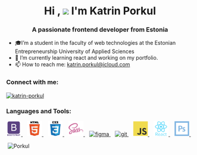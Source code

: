 <h1 align="center"> Hi , <img src="https://raw.githubusercontent.com/MartinHeinz/MartinHeinz/master/wave.gif" width="30px"> I'm Katrin Porkul </h1>
<h3 align="center">A passionate frontend developer from Estonia</h3>

- 🎓I’m a student in the faculty of web technologies at the Estonian Entrepreneurship University of Applied Sciences
- 🌱 I’m currently learning react and working on my portfolio.
- 📫 How to reach me: katrin.porkul@icloud.com

<h3 align="left">Connect with me:</h3>
<p align="left">
  <a href="https://www.linkedin.com/in/katrin-porkul-0bb99a1ba/" target="blank"><img align="center" src="https://raw.githubusercontent.com/rahuldkjain/github-profile-readme-generator/master/src/images/icons/Social/linked-in-alt.svg" alt="katrin-porkul" height="30" width="40" /></a>
</p>

<h3 align="left">Languages and Tools:</h3>
<p align="center"> 
  <a href="https://getbootstrap.com" target="_blank"> 
    <img src="https://raw.githubusercontent.com/devicons/devicon/master/icons/bootstrap/bootstrap-plain-wordmark.svg" alt="bootstrap" width="40" height="40"/> 
  </a> &nbsp;&nbsp;
    <a href="https://www.w3.org/html/" target="_blank"> 
    <img src="https://raw.githubusercontent.com/devicons/devicon/master/icons/html5/html5-original-wordmark.svg" alt="html5" width="40" height="40"/> 
  </a> &nbsp;&nbsp;
  <a href="https://www.w3schools.com/css/" target="_blank"> 
    <img src="https://raw.githubusercontent.com/devicons/devicon/master/icons/css3/css3-original-wordmark.svg" alt="css3" width="40" height="40"/> 
  </a> &nbsp;&nbsp;
    <a href="https://sass-lang.com" target="_blank"> 
    <img src="https://raw.githubusercontent.com/devicons/devicon/master/icons/sass/sass-original.svg" alt="sass" width="40" height="40"/> 
  </a> &nbsp;&nbsp;
  <a href="https://www.figma.com/" target="_blank"> 
    <img src="https://www.vectorlogo.zone/logos/figma/figma-icon.svg" alt="figma" width="40" height="40"/> 
  </a> &nbsp;&nbsp;
  <a href="https://git-scm.com/" target="_blank"> 
    <img src="https://www.vectorlogo.zone/logos/git-scm/git-scm-icon.svg" alt="git" width="40" height="40"/> 
  </a> &nbsp;&nbsp;
  <a href="https://developer.mozilla.org/en-US/docs/Web/JavaScript" target="_blank"> 
    <img src="https://raw.githubusercontent.com/devicons/devicon/master/icons/javascript/javascript-original.svg" alt="javascript" width="40" height="40"/> 
  </a> &nbsp;&nbsp;
    <a href="https://reactjs.org/" target="_blank"> 
    <img src="https://raw.githubusercontent.com/devicons/devicon/master/icons/react/react-original-wordmark.svg" alt="react" width="40" height="40"/> 
  </a> &nbsp;&nbsp;
  <a href="https://www.photoshop.com/en" target="_blank"> <img src="https://raw.githubusercontent.com/devicons/devicon/master/icons/photoshop/photoshop-line.svg" alt="photoshop" width="40" height="40"/> 
  </a> &nbsp;&nbsp;
</p>

<p>&nbsp;<img align="center" src="https://github-readme-stats.vercel.app/api?username=Porkul&show_icons=true&locale=en" alt="Porkul" /></p>
